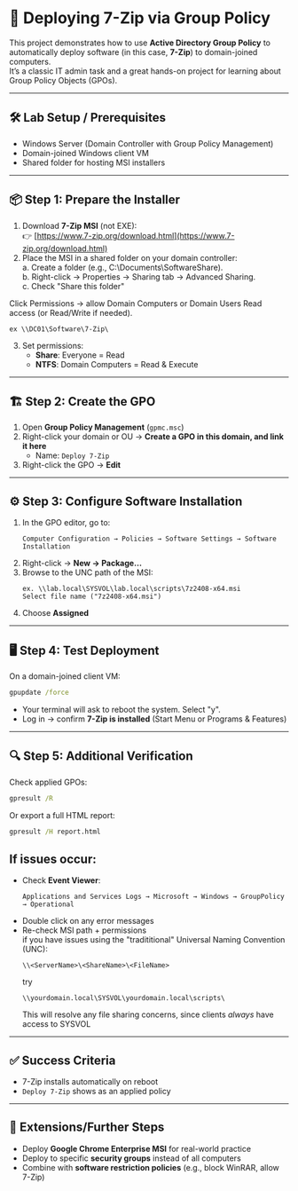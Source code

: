 # 🚀 Deploying 7-Zip via Group Policy

This project demonstrates how to use **Active Directory Group Policy** to automatically deploy software (in this case, **7-Zip**) to domain-joined computers.  
It’s a classic IT admin task and a great hands-on project for learning about Group Policy Objects (GPOs).

---

## 🛠️ Lab Setup / Prerequisites
- Windows Server (Domain Controller with Group Policy Management)
- Domain-joined Windows client VM
- Shared folder for hosting MSI installers

---

## 📦 Step 1: Prepare the Installer
1. Download **7-Zip MSI** (not EXE):  
   👉 [https://www.7-zip.org/download.html](https://www.7-zip.org/download.html)
2. Place the MSI in a shared folder on your domain controller:  
   a. Create a folder (e.g., C:\Documents\SoftwareShare).  
   b. Right-click → Properties → Sharing tab → Advanced Sharing.  
   c. Check "Share this folder"

Click Permissions → allow Domain Computers or Domain Users Read access (or Read/Write if needed).
   
   ```
   ex \\DC01\Software\7-Zip\
   ```
3. Set permissions:  
   - **Share**: Everyone = Read  
   - **NTFS**: Domain Computers = Read & Execute  

---

## 🏗️ Step 2: Create the GPO
1. Open **Group Policy Management** (`gpmc.msc`)  
2. Right-click your domain or OU → **Create a GPO in this domain, and link it here**  
   - Name: `Deploy 7-Zip`
3. Right-click the GPO → **Edit**

---

## ⚙️ Step 3: Configure Software Installation
1. In the GPO editor, go to:  
   ```
   Computer Configuration → Policies → Software Settings → Software Installation
   ```
2. Right-click → **New → Package…**  
3. Browse to the UNC path of the MSI:  
   ```
   ex. \\lab.local\SYSVOL\lab.local\scripts\7z2408-x64.msi
   Select file name ("7z2408-x64.msi")
   ```
4. Choose **Assigned**  

---

## 🖥️ Step 4: Test Deployment
On a domain-joined client VM:
```cmd
gpupdate /force
```
- Your terminal will ask to reboot the system. Select "y".
- Log in → confirm **7-Zip is installed** (Start Menu or Programs & Features)

---

## 🔍 Step 5: Additional Verification
Check applied GPOs:
```cmd
gpresult /R
```
Or export a full HTML report:
```cmd
gpresult /H report.html
```

## If issues occur:
- Check **Event Viewer**:  
  ```
  Applications and Services Logs → Microsoft → Windows → GroupPolicy → Operational
  ```
- Double click on any error messages
- Re-check MSI path + permissions  
if you have issues using the "tradititional" Universal Naming Convention (UNC):
  ```
  \\<ServerName>\<ShareName>\<FileName>
  ```
  try
  ```
  \\yourdomain.local\SYSVOL\yourdomain.local\scripts\
  ```
  This will resolve any file sharing concerns, since clients _always_ have access to SYSVOL
---

## ✅ Success Criteria
- 7-Zip installs automatically on reboot  
- `Deploy 7-Zip` shows as an applied policy  

---

## 📌 Extensions/Further Steps
- Deploy **Google Chrome Enterprise MSI** for real-world practice  
- Deploy to specific **security groups** instead of all computers  
- Combine with **software restriction policies** (e.g., block WinRAR, allow 7-Zip) 
